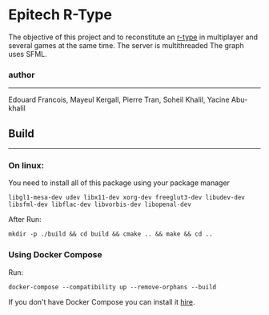 # Epitech R-Type

The objective of this project and to reconstitute an [r-type](https://fr.wikipedia.org/wiki/R-Type) in multiplayer and several games at the same time. The server is multithreaded The graph uses SFML.

### author

---

Edouard Francois, Mayeul Kergall, Pierre Tran, Soheil Khalil, Yacine Abu-khalil

## Build

---

### On linux:

You need to install all of this package using your package manager

```
libgl1-mesa-dev udev libx11-dev xorg-dev freeglut3-dev libudev-dev libsfml-dev libflac-dev libvorbis-dev libopenal-dev
```

After Run:

```txt
mkdir -p ./build && cd build && cmake .. && make && cd ..
```

### Using Docker Compose

Run:

```txt
docker-compose --compatibility up --remove-orphans --build
```

If you don't have Docker Compose you can install it [hire](https://docs.docker.com/compose/install/).
